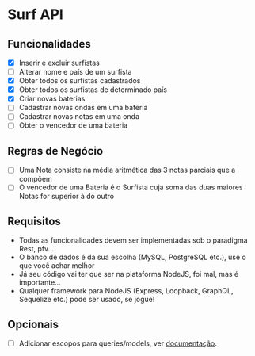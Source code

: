 # Surf API

## Funcionalidades
* [x] Inserir e excluir surfistas
* [ ] Alterar nome e país de um surfista
* [x] Obter todos os surfistas cadastrados
* [x] Obter todos os surfistas de determinado país
* [x] Criar novas baterias
* [ ] Cadastrar novas ondas em uma bateria
* [ ] Cadastrar novas notas em uma onda
* [ ] Obter o vencedor de uma bateria

## Regras de Negócio
* [ ] Uma Nota consiste na média aritmética das 3 notas parciais que a compõem
* [ ] O vencedor de uma Bateria é o Surfista cuja soma das duas maiores Notas for superior à do outro

## Requisitos
* Todas as funcionalidades devem ser implementadas sob o paradigma Rest, pfv...
* O banco de dados é da sua escolha (MySQL, PostgreSQL etc.), use o que você achar melhor
* Já seu código vai ter que ser na plataforma NodeJS, foi mal, mas é importante...
* Qualquer framework para NodeJS (Express, Loopback, GraphQL, Sequelize etc.) pode ser usado, se jogue!

## Opcionais
* [ ] Adicionar escopos para queries/models, ver [documentação](https://sequelize.org/master/manual/scopes.html).